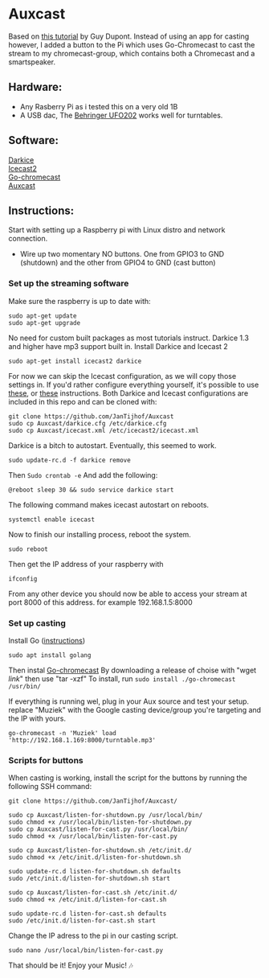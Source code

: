 # Auxcast

Based on [this tutorial](https://dupontgu.medium.com/how-to-stream-your-record-player-throughout-your-home-for-cheap-fb044368a240) by Guy Dupont. Instead of using an app for casting however, I added a button to the Pi which uses Go-Chromecast to cast the stream to my chromecast-group, which contains both a Chromecast and a smartspeaker.

<h2>Hardware:</h2>

+ Any Rasberry Pi as i tested this on a very old 1B<br/>
+ A USB dac, The [Behringer UFO202](https://www.behringer.com/behringer/product?modelCode=P0A12) works well for turntables.

<h2>Software:</h2>

[Darkice](http://www.darkice.org/)<br/>
[Icecast2](https://icecast.org/)<br/>
[Go-chromecast](https://github.com/vishen/go-chromecast/blob/master/README.md)<br/>
[Auxcast](https://github.com/JanTijhof/Auxcast)


<h2>Instructions:</h2>
Start with setting up a Raspberry pi with Linux distro and network connection.

+ Wire up two momentary NO buttons. One from GPIO3 to GND (shutdown) and the other from GPIO4 to GND (cast button)

<h3>Set up the streaming software</h3>

Make sure the raspberry is up to date with: 
````
sudo apt-get update
sudo apt-get upgrade
````

No need for custom built packages as most tutorials instruct. Darkice 1.3 and higher have mp3 support built in.
Install Darkice and Icecast 2
````
sudo apt-get install icecast2 darkice
````
For now we can skip the Icecast configuration, as we will copy those settings in. If you'd rather configure everything yourself, it's possible to use [these](https://maker.pro/raspberry-pi/projects/how-to-build-an-internet-radio-station-with-raspberry-pi-darkice-and-icecast), or [these](https://circuitdigest.com/microcontroller-projects/raspberry-pi-internet-radio-and-streaming-station) instructions.
Both Darkice and Icecast configurations are included in this repo and can be cloned with:
````
git clone https://github.com/JanTijhof/Auxcast
sudo cp Auxcast/darkice.cfg /etc/darkice.cfg
sudo cp Auxcast/icecast.xml /etc/icecast2/icecast.xml
````

Darkice is a bitch to autostart. Eventually, this seemed to work.
````
sudo update-rc.d -f darkice remove
````

Then ````Sudo crontab -e````
And add the following:

````
@reboot sleep 30 && sudo service darkice start
````

The following command makes icecast autostart on reboots.
````
systemctl enable icecast
````

Now to finish our installing process, reboot the system. 
````
sudo reboot
````

Then get the IP address of your raspberry with
````
ifconfig
````

From any other device you should now be able to access your stream at port 8000 of this address.
for example 192.168.1.5:8000

<h3>Set up casting</h3>

Install Go ([instructions](https://linuxhint.com/2-methods-install-go-raspberry-pi/))
````
sudo apt install golang
````

Then instal [Go-chromecast](https://github.com/vishen/go-chromecast)
By downloading a release of choise with "wget *link*" then use "tar -xzf"
To install, run ````sudo install ./go-chromecast /usr/bin/````

If everything is running wel, plug in your Aux source and test your setup.<br/>
replace "Muziek" with the Google casting device/group you're targeting and the IP with yours.
````
go-chromecast -n 'Muziek' load 'http://192.168.1.169:8000/turntable.mp3'
````

<h3>Scripts for buttons</h3>

When casting is working, install the script for the buttons by running the following SSH command:
````
git clone https://github.com/JanTijhof/Auxcast/

sudo cp Auxcast/listen-for-shutdown.py /usr/local/bin/
sudo chmod +x /usr/local/bin/listen-for-shutdown.py
sudo cp Auxcast/listen-for-cast.py /usr/local/bin/
sudo chmod +x /usr/local/bin/listen-for-cast.py

sudo cp Auxcast/listen-for-shutdown.sh /etc/init.d/
sudo chmod +x /etc/init.d/listen-for-shutdown.sh

sudo update-rc.d listen-for-shutdown.sh defaults
sudo /etc/init.d/listen-for-shutdown.sh start

sudo cp Auxcast/listen-for-cast.sh /etc/init.d/
sudo chmod +x /etc/init.d/listen-for-cast.sh

sudo update-rc.d listen-for-cast.sh defaults
sudo /etc/init.d/listen-for-cast.sh start
````

Change the IP adress to the pi in our casting script.
````
sudo nano /usr/local/bin/listen-for-cast.py
````

That should be it! Enjoy your Music! 🎶
